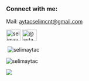 <h3 align="left">Connect with me:</h3>
<p>Mail: <a href="mailto:aytacselimcnt@gmail.com">aytacselimcnt@gmail.com</a></p>
<p align="left">
<a href="https://linkedin.com/in/selimaytac" target="blank"><img align="center" src="https://raw.githubusercontent.com/rahuldkjain/github-profile-readme-generator/master/src/images/icons/Social/linked-in-alt.svg" alt="selimaytac" height="30" width="40" /></a>
<a href="https://medium.com/@aytacselim37" target="blank"><img align="center" src="https://raw.githubusercontent.com/rahuldkjain/github-profile-readme-generator/master/src/images/icons/Social/medium.svg" alt="@aytacselim37" height="30" width="40" /></a>
</p>
<p>&nbsp;<img align="center" src="https://github-readme-stats.vercel.app/api?username=selimaytac&show_icons=true&theme=dark&locale=en" alt="selimaytac" /></p>
<p><img align="center" src="https://github-readme-streak-stats.herokuapp.com/?user=selimaytac&" alt="selimaytac" /></p>

[![](https://visitcount.itsvg.in/api?id=selimaytac&icon=0&color=1)](https://visitcount.itsvg.in)
